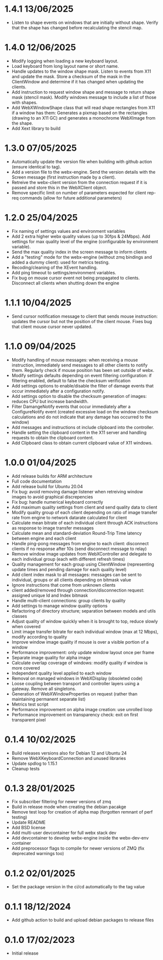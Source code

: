 1.4.1 13/06/2025
================
 * Listen to shape events on windows that are initially without shape. Verify that the shape has changed before recalculating the stencil map.

1.4.0 12/06/2025
================
 * Modify logging when loading a new keyboard layout.
 * Load keyboard from long layout name or short name.
 * Handle updates to the window shape mask. Listen to events from X11 and update the mask. Store a checksum of the mask in the ClientWindow and determine if it has changed when updating the clients.
 * Add instruction to request window shape and message to return shape mask (stencil mask). Modify windows message to include a list of those with shapes.
 * Add WebXWindowShape class that will read shape rectangles from X11 if a window has them: Generates a pixmap based on the rectangles (drawing to an X11 GC) and generates a monochrome WebXImage from the shape.
 * Add Xext library to build
 
1.3.0 07/05/2025
================
 * Automatically update the version file when building with github action (ensure identical to tag).
 * Add a version file to the webx-engine. Send the version details with the Screen message (first instruction made by a client). 
 * Retreive the webx-client version from the connection request if it is passed and store this in the WebXClient object.
 * Remove specific limit on number of parameters expected for client rep-req commands (allow for future additional parameters)
 
1.2.0 25/04/2025
================
 * Fix naming of settings values and environment variables
 * Add 2 extra higher webx quality values (up to 30fps & 24Mbps). Add settings for max quality level of the engine (configurable by environment variable). 
 * Send the max quality index in the screen message to inform clients
 * Add a "testing" mode for the webx-engine (without zmq bindings and added a dummy client): used for metrics testing.
 * Recoding/cleaning of the XEvent handling.
 * Add ping timeout to settings/environment variables.
 * Fix bug on mouse cursor event not being propagated to clients. Disconnect all clients when shutting down the engine

1.1.1 10/04/2025
================
 * Send cursor notification message to client that sends mouse instruction: updates the cursor but not the position of the client mouse. Fixes bug that client mouse cursor never updated.

1.1.0 09/04/2025
================
 * Modify handling of mouse messages: when receiving a mouse instruction, immediately send messages to all other clients to notify them. Regularly check if mouse position has been set outside of webx.
 * Modify settings defaults depending on event filtering configuration: if filtering enabled, default to false the checksum verification
 * Add settings options to enable/disable the filter of damage events that occur immediately after a configuration notify.
 * Add settings option to disable the checksum generation of images: reduces CPU but increase bandwidth.
 * Filter DamangeNotify events that occur immediately after a ConfigureNotify event (created excessive load on the window checksum calculations and do not indicate that any damage has occurred to the window)
 * Add messages and instructions ot include clipboard into the controller.
 * Handle setting the clipboard content in the X11 server and handling requests to obtain the clipboard content. 
 * Add Clipboard class to obtain current clipboard value of X11 windows.

1.0.0 01/04/2025
================
 * Add release builds for ARM architecture
 * Full code documentation
 * Add release build for Ubuntu 20.04 
 * Fix bug: avoid removing damage listener when retreiving window images to avoid graphical discrepencies
 * Fix bug: handle numerical keyboard correctly
 * Add maximum quality settings from client and send quality data to client
 * Modify quality group of each client depending on ratio of image transfer rate from engine to network datarate calculated for client
 * Calculate mean bitrate of each individual client through ACK instructions as response to image transfer messages
 * Calculate mean and standard-deviation Round-Trip Time latency between engine and each client
 * Handle ping-pong messages from engine to each client: disconnect clients if no response after 10s (send disconnect message to relay)
 * Remove window image updates from WebXController and delegate to each individual group (each with different refresh times)
 * Quality management for each group using ClientWindow (representing update times and pending damage for each quality level)
 * Add client index mask to all messages: messages can be sent to individual, groups or all clients depending on bitmask value
 * Ignore instructions that come from unknown clients
 * client added/removed through connection/disconnection request: assigned unique Id and Index bitmask
 * Handle multi-client connections: group clients by quality
 * Add settings to manage window quality options
 * Refactoring of directory structure; separation between models and utils classes
 * Adjust quality of window quickly when it is brought to top, reduce slowly when covered
 * Limit image transfer bitrate for each individual window (max at 12 Mbps), modify according to quality
 * Improve window image quality if mouse is over a visible portion of a window
 * Performance improvement: only update window layout once per frame
 * Separate image quality for alpha image
 * Calculate overlap coverage of windows: modify quality if window is more covered
 * Independent quality level applied to each window
 * Removal on managed windows in WebXDisplay (obsoleted code)
 * Loose coupling between transport and controller layers using a gateway. Remove all singletons.
 * Generation of WebXWindowProperties on request (rather than maintaining permanent separate list)
 * Metrics test script
 * Performance improvement on alpha image creation: use unrolled loop
 * Performance improvement on transparency check: exit on first transparent pixel

0.1.4 10/02/2025
================
 * Build releases versions also for Debian 12 and Ubuntu 24
 * Remove WebXKeyboardConnection and unused libraries
 * Update spdlog to 1.15.1
 * Cleanup tests

0.1.3 28/01/2025
================
 * Fix subscriber filtering for newer versions of zmq
 * Build in release mode when creating the debian pacakge
 * Remove test loop for creation of alpha map (forgotten remnant of perf testing)
 * Update README
 * Add BSD license
 * Add multi-user devcontainer for full webx stack dev
 * Add devcontainer to develop webx-engine inside the webx-dev-env container
 * Add preprocessor flags to compile for newer versions of ZMQ (fix deprecated warnings too)

0.1.2 02/01/2025
================
 * Set the package version in the ci/cd automatically to the tag value

0.1.1 18/12/2024
================
 * Add github action to build and upload debian packages to release files

0.1.0 17/02/2023
================
 * Initial release

